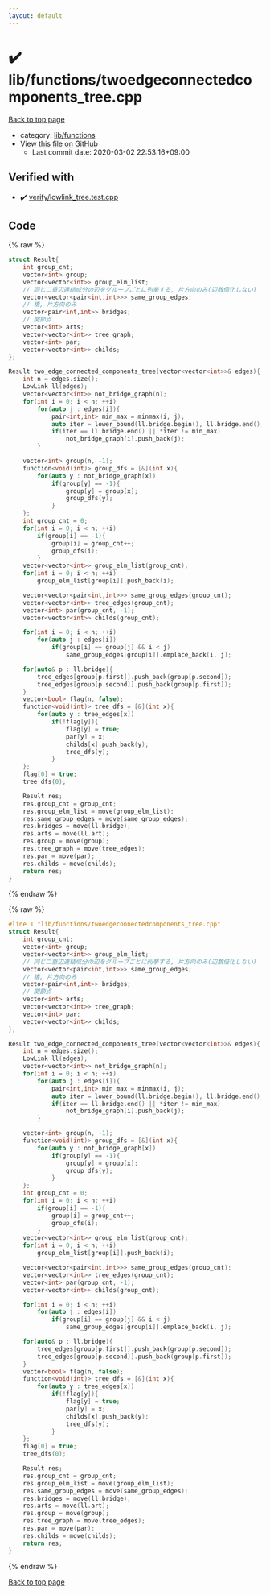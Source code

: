 ```yaml
---
layout: default
---
```


<!-- mathjax config similar to math.stackexchange -->
<script type="text/javascript" async
  src="https://cdnjs.cloudflare.com/ajax/libs/mathjax/2.7.5/MathJax.js?config=TeX-MML-AM_CHTML">
</script>
<script type="text/x-mathjax-config">
  MathJax.Hub.Config({
    TeX: { equationNumbers: { autoNumber: "AMS" }},
    tex2jax: {
      inlineMath: [ ['$','$'] ],
      processEscapes: true
    },
    "HTML-CSS": { matchFontHeight: false },
    displayAlign: "left",
    displayIndent: "2em"
  });
</script>

<script type="text/javascript" src="https://cdnjs.cloudflare.com/ajax/libs/jquery/3.4.1/jquery.min.js"></script>
<script src="https://cdn.jsdelivr.net/npm/jquery-balloon-js@1.1.2/jquery.balloon.min.js" integrity="sha256-ZEYs9VrgAeNuPvs15E39OsyOJaIkXEEt10fzxJ20+2I=" crossorigin="anonymous"></script>
<script type="text/javascript" src="../../../assets/js/copy-button.js"></script>
<link rel="stylesheet" href="../../../assets/css/copy-button.css" />


# :heavy_check_mark: lib/functions/twoedgeconnectedcomponents_tree.cpp

<a href="../../../index.html">Back to top page</a>

* category: <a href="../../../index.html#abc4d0f7246596dc1cbcc6b77896a2fc">lib/functions</a>
* <a href="{{ site.github.repository_url }}/blob/master/lib/functions/twoedgeconnectedcomponents_tree.cpp">View this file on GitHub</a>
    - Last commit date: 2020-03-02 22:53:16+09:00




## Verified with

* :heavy_check_mark: <a href="../../../verify/verify/lowlink_tree.test.cpp.html">verify/lowlink_tree.test.cpp</a>


## Code

<a id="unbundled"></a>
{% raw %}
```cpp
struct Result{
    int group_cnt;
    vector<int> group;
    vector<vector<int>> group_elm_list;
    // 同じ二重辺連結成分の辺をグループごとに列挙する, 片方向のみ(辺数倍化しない)
    vector<vector<pair<int,int>>> same_group_edges;
    // 橋, 片方向のみ
    vector<pair<int,int>> bridges;
    // 関節点
    vector<int> arts;
    vector<vector<int>> tree_graph;
    vector<int> par;
    vector<vector<int>> childs;
};

Result two_edge_connected_components_tree(vector<vector<int>>& edges){
    int n = edges.size();
    LowLink ll(edges);
    vector<vector<int>> not_bridge_graph(n);
    for(int i = 0; i < n; ++i)
        for(auto j : edges[i]){
            pair<int,int> min_max = minmax(i, j);
            auto iter = lower_bound(ll.bridge.begin(), ll.bridge.end(), min_max);
            if(iter == ll.bridge.end() || *iter != min_max)
                not_bridge_graph[i].push_back(j);
        }

    vector<int> group(n, -1);
    function<void(int)> group_dfs = [&](int x){
        for(auto y : not_bridge_graph[x])
            if(group[y] == -1){
                group[y] = group[x];
                group_dfs(y);
            }
    };
    int group_cnt = 0;
    for(int i = 0; i < n; ++i)
        if(group[i] == -1){
            group[i] = group_cnt++;
            group_dfs(i);
        }
    vector<vector<int>> group_elm_list(group_cnt);
    for(int i = 0; i < n; ++i)
        group_elm_list[group[i]].push_back(i);

    vector<vector<pair<int,int>>> same_group_edges(group_cnt);
    vector<vector<int>> tree_edges(group_cnt);
    vector<int> par(group_cnt, -1);
    vector<vector<int>> childs(group_cnt);

    for(int i = 0; i < n; ++i)
        for(auto j : edges[i])
            if(group[i] == group[j] && i < j)
                same_group_edges[group[i]].emplace_back(i, j);

    for(auto& p : ll.bridge){
        tree_edges[group[p.first]].push_back(group[p.second]);
        tree_edges[group[p.second]].push_back(group[p.first]);
    }
    vector<bool> flag(n, false);
    function<void(int)> tree_dfs = [&](int x){
        for(auto y : tree_edges[x])
            if(!flag[y]){
                flag[y] = true;
                par[y] = x;
                childs[x].push_back(y);
                tree_dfs(y);
            }
    };
    flag[0] = true;
    tree_dfs(0);

    Result res;
    res.group_cnt = group_cnt;
    res.group_elm_list = move(group_elm_list);
    res.same_group_edges = move(same_group_edges);
    res.bridges = move(ll.bridge);
    res.arts = move(ll.art);
    res.group = move(group);
    res.tree_graph = move(tree_edges);
    res.par = move(par);
    res.childs = move(childs);
    return res;
}


```
{% endraw %}

<a id="bundled"></a>
{% raw %}
```cpp
#line 1 "lib/functions/twoedgeconnectedcomponents_tree.cpp"
struct Result{
    int group_cnt;
    vector<int> group;
    vector<vector<int>> group_elm_list;
    // 同じ二重辺連結成分の辺をグループごとに列挙する, 片方向のみ(辺数倍化しない)
    vector<vector<pair<int,int>>> same_group_edges;
    // 橋, 片方向のみ
    vector<pair<int,int>> bridges;
    // 関節点
    vector<int> arts;
    vector<vector<int>> tree_graph;
    vector<int> par;
    vector<vector<int>> childs;
};

Result two_edge_connected_components_tree(vector<vector<int>>& edges){
    int n = edges.size();
    LowLink ll(edges);
    vector<vector<int>> not_bridge_graph(n);
    for(int i = 0; i < n; ++i)
        for(auto j : edges[i]){
            pair<int,int> min_max = minmax(i, j);
            auto iter = lower_bound(ll.bridge.begin(), ll.bridge.end(), min_max);
            if(iter == ll.bridge.end() || *iter != min_max)
                not_bridge_graph[i].push_back(j);
        }

    vector<int> group(n, -1);
    function<void(int)> group_dfs = [&](int x){
        for(auto y : not_bridge_graph[x])
            if(group[y] == -1){
                group[y] = group[x];
                group_dfs(y);
            }
    };
    int group_cnt = 0;
    for(int i = 0; i < n; ++i)
        if(group[i] == -1){
            group[i] = group_cnt++;
            group_dfs(i);
        }
    vector<vector<int>> group_elm_list(group_cnt);
    for(int i = 0; i < n; ++i)
        group_elm_list[group[i]].push_back(i);

    vector<vector<pair<int,int>>> same_group_edges(group_cnt);
    vector<vector<int>> tree_edges(group_cnt);
    vector<int> par(group_cnt, -1);
    vector<vector<int>> childs(group_cnt);

    for(int i = 0; i < n; ++i)
        for(auto j : edges[i])
            if(group[i] == group[j] && i < j)
                same_group_edges[group[i]].emplace_back(i, j);

    for(auto& p : ll.bridge){
        tree_edges[group[p.first]].push_back(group[p.second]);
        tree_edges[group[p.second]].push_back(group[p.first]);
    }
    vector<bool> flag(n, false);
    function<void(int)> tree_dfs = [&](int x){
        for(auto y : tree_edges[x])
            if(!flag[y]){
                flag[y] = true;
                par[y] = x;
                childs[x].push_back(y);
                tree_dfs(y);
            }
    };
    flag[0] = true;
    tree_dfs(0);

    Result res;
    res.group_cnt = group_cnt;
    res.group_elm_list = move(group_elm_list);
    res.same_group_edges = move(same_group_edges);
    res.bridges = move(ll.bridge);
    res.arts = move(ll.art);
    res.group = move(group);
    res.tree_graph = move(tree_edges);
    res.par = move(par);
    res.childs = move(childs);
    return res;
}


```
{% endraw %}

<a href="../../../index.html">Back to top page</a>

